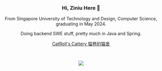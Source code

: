 <h3 align="center">Hi, Ziniu Here 👋</h3>
<p align="center">
From Singapore University of Technology and Design, Computer Science, graduating in May 2024. 
</p>
<p align="center">
Doing backend SWE stuff, pretty much in Java and Spring.
</p>


<p align="center">
<a href="https://catroll.io">CatRoll's Cattery 猫卷的猫舍</a>
</p>
<br/>

<p align="center">
<a href="https://github.com/ziniuguo/github-readme-stats">
  <img align="center" src="https://github-readme-stats.vercel.app/api/top-langs/?username=ziniuguo&hide=html,C,CMake,Jupyter%20Notebook&langs_count=5" />
</a>
</p>
<br/>


